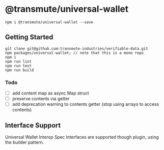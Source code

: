 # @transmute/universal-wallet

```
npm i @transmute/universal-wallet --save
```

## Getting Started

```
git clone git@github.com:transmute-industries/verifiable-data.git
npm packages/universal-wallet; // note that this is a mono repo
npm i
npm run lint
npm run test
npm run build
```

### Todo

- [ ] add content map as async Map struct
- [ ] preserve contents via getter
- [ ] add deprecation warning to contents getter (stop using arrays to access contents)

## Interface Support

Universal Wallet Interop Spec Interfaces are supported though plugin, using the builder pattern.

